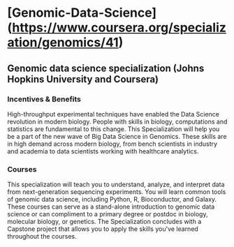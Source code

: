 # [Genomic-Data-Science] (https://www.coursera.org/specialization/genomics/41)
## Genomic data science specialization (Johns Hopkins University and Coursera)

### Incentives & Benefits
High-throughput experimental techniques have enabled the Data Science revolution in modern biology. People with skills in biology, computations and statistics are fundamental to this change. This Specialization will help you be a part of the new wave of Big Data Science in Genomics. These skills are in high demand across modern biology, from bench scientists in industry and academia to data scientists working with healthcare analytics.

### Courses
This specialization will teach you to understand, analyze, and interpret data from next-generation sequencing experiments. You will learn common tools of genomic data science, including Python, R, Bioconductor, and Galaxy. These courses can serve as a stand-alone introduction to genomic data science or can compliment to a primary degree or postdoc in biology, molecular biology, or genetics. The Specialization concludes with a Capstone project that allows you to apply the skills you've learned throughout the courses.
